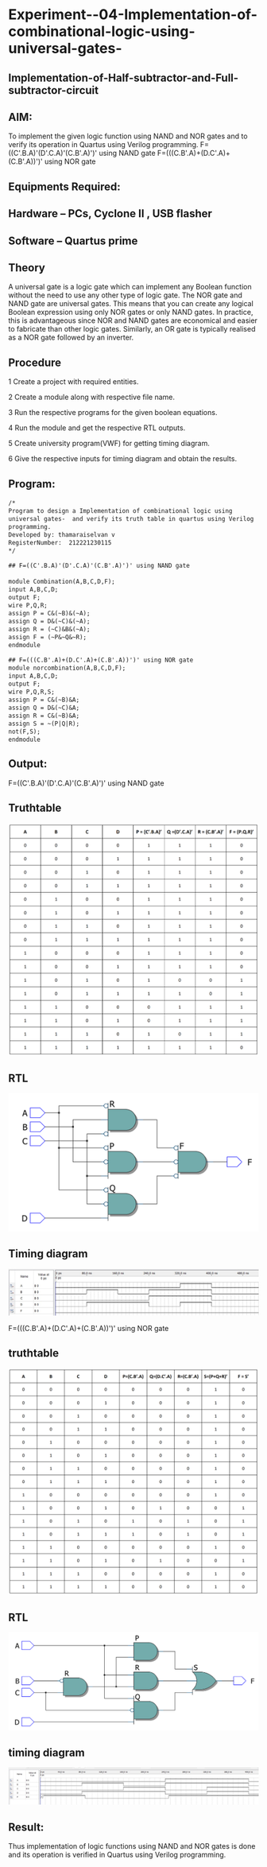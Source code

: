# Experiment--04-Implementation-of-combinational-logic-using-universal-gates-
 ## Implementation-of-Half-subtractor-and-Full-subtractor-circuit
## AIM:
To implement the given logic function using NAND and NOR gates and to verify its operation in Quartus using Verilog programming.
F=((C'.B.A)'(D'.C.A)'(C.B'.A)')' using NAND gate
F=(((C.B'.A)+(D.C'.A)+(C.B'.A))')' using NOR gate


## Equipments Required:
## Hardware – PCs, Cyclone II , USB flasher
## Software – Quartus prime
## Theory
A universal gate is a logic gate which can implement any Boolean function without the need to use any other type of logic gate. The NOR gate and NAND gate are universal gates. This means that you can create any logical Boolean expression using only NOR gates or only NAND gates. In practice, this is advantageous since NOR and NAND gates are economical and easier to fabricate than other logic gates. Similarly, an OR gate is typically realised as a NOR gate followed by an inverter.
 
 
 
 


## Procedure

1 Create a project with required entities.

2 Create a module along with respective file name.

3 Run the respective programs for the given boolean equations.

4 Run the module and get the respective RTL outputs.

5 Create university program(VWF) for getting timing diagram.

6 Give the respective inputs for timing diagram and obtain the results.




## Program:
```
/*
Program to design a Implementation of combinational logic using universal gates-  and verify its truth table in quartus using Verilog programming.
Developed by: thamaraiselvan v
RegisterNumber:  212221230115
*/
```
```
## F=((C'.B.A)'(D'.C.A)'(C.B'.A)')' using NAND gate

module Combination(A,B,C,D,F);
input A,B,C,D;
output F;
wire P,Q,R;
assign P = C&(~B)&(~A);
assign Q = D&(~C)&(~A);
assign R = (~C)&B&(~A);
assign F = (~P&~Q&~R);
endmodule
```
```
## F=(((C.B'.A)+(D.C'.A)+(C.B'.A))')' using NOR gate
module norcombination(A,B,C,D,F);
input A,B,C,D;
output F;
wire P,Q,R,S;
assign P = C&(~B)&A;
assign Q = D&(~C)&A;
assign R = C&(~B)&A;
assign S = ~(P|Q|R);
not(F,S);
endmodule
```

## Output:
F=((C'.B.A)'(D'.C.A)'(C.B'.A)')' using NAND gate
## Truthtable
![](t1.png)

##  RTL 
![](t2.png)

## Timing diagram 
![](t3.png)
  
  
F=(((C.B'.A)+(D.C'.A)+(C.B'.A))')' using NOR gate


## truthtable
![](t4.png)

## RTL
![](t5.png)

## timing diagram
![](t6.png)

## Result:
Thus implementation of logic functions using NAND and NOR gates is done and its operation is verified in Quartus using Verilog programming.
 
